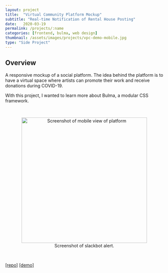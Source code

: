 ```yaml
---
layout: project
title:  "Virtual Community Platform Mockup"
subtitle: "Real-time Notification of Rental House Posting"
date:   2020-03-19
permalink: /projects/:name
categories: [frontend, bulma, web design]
thumbnail: /assets/images/projects/vpc-demo-mobile.jpg
type: "Side Project"
---
```


## Overview

A responsive mockup of a social platform. The idea behind the platform is to have a virtual space where artists can promote their work and receive donations during COVID-19.

With this project, I wanted to learn more about Bulma, a modular CSS framework.



<br/>
<p align="center">
<img src="/assets/images/projects/vpc-demo-mobile.jpg" alt="Screenshot of mobile view of platform" title="View of platform from minimized screen" width="400px" />
<br/>
Screenshot of slackbot alert.
</p>

<br/>

<a href="https://github.com/kwansupp/vcp-demo" target="_blank">[repo]</a>
<a href="https://kwansupp.github.io/vcp-demo/" target="_blank">[demo]</a>